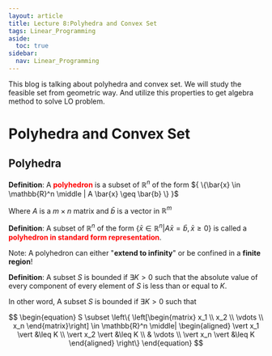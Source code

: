 ```yaml
---
layout: article
title: Lecture 8:Polyhedra and Convex Set
tags: Linear_Programming
aside:
  toc: true
sidebar:
  nav: Linear_Programming
---
```


This blog is talking about polyhedra and convex set. We will study the feasible set from geometric way. And utilize this properties to get algebra method to solve LO problem.
<!--more--> 

# Polyhedra and Convex Set

## Polyhedra

<b>Definition</b>: A <b><font color=red>polyhedron</font></b> is a subset of ${ \mathbb{R}^n }$ of the form ${ \{\bar{x} \in \mathbb{R}^n \middle | A \bar{x} \geq \bar{b} \} }$

Where ${ A }$ is a ${ m \times n }$ matrix and ${ \bar{b} }$ is a vector in ${ \mathbb{R}^m }$

<b>Definition</b>: A subset of ${ \mathbb{R}^n }$ of the form ${ \{\bar{x}\in \mathbb{R}^n | A\bar{x} = \bar{b}, \bar{x} \geq 0\} }$ is called a <b><font color=red>polyhedron in standard form representation</font></b>. 

Note: A polyhedron can either "<b>extend to infinity</b>" or be confined in a <b>finite region</b>! 

<b>Definition</b>: A subset ${ S }$ is bounded if ${ \exists K >0 }$ such that the absolute value of every component of every element of ${ S }$ is less than or equal to ${ K }$. 

In other word, A subset ${ S }$ is bounded if ${ \exists K >0 }$ such that

<center>$$
\begin{equation}
S \subset \left\{ 
\left[\begin{matrix}
x_1 \\ x_2 \\ \vdots  \\ x_n
\end{matrix}\right] \in \mathbb{R}^n \middle|
\begin{aligned}
\vert x_1 \vert &\leq K \\
\vert x_2 \vert &\leq K \\
& \vdots \\
\vert x_n \vert &\leq K
\end{aligned}
\right\}
\end{equation}
$$</center>

